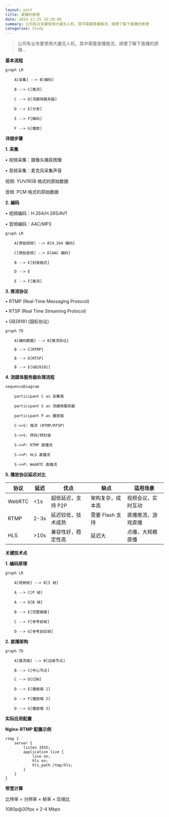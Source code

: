```yaml
---
layout: post
title: 直播的原理
date: 2024-11-25 16:50:00
summary: 公司有业务要使用大疆无人机，其中需要直播推流，顺便了解下直播的原理
categories: Study
---
```


> 公司有业务要使用大疆无人机，其中需要直播推流，顺便了解下直播的原理...

**基本流程**

```mermaid
graph LR

    A[采集] --> B[编码]

    B --> C[推流]

    C --> D[流媒体服务器]

    D --> E[分发]

    E --> F[解码]

    F --> G[播放]
```

**详细步骤**

**1. 采集**

• 视频采集：摄像头捕获图像

• 音频采集：麦克风采集声音

视频: YUV/RGB 格式的原始数据

音频: PCM 格式的原始数据

**2. 编码**

• 视频编码：H.264/H.265/AV1

• 音频编码：AAC/MP3

```mermaid
graph LR

    A[原始视频] --> B[H.264 编码]

    C[原始音频] --> D[AAC 编码]

    B --> E[封装格式]

    D --> E

    E --> F[推流]
```

**3. 推流协议**

• RTMP (Real-Time Messaging Protocol)

• RTSP (Real Time Streaming Protocol)

• GB28181 (国标协议)

```mermaid
graph TD

    A[编码数据] --> B{推流协议}

    B --> C[RTMP]

    B --> D[RTSP]

    B --> E[GB28181]
```

**4. 流媒体服务器处理流程**

```mermaid
sequenceDiagram

    participant C as 采集端

    participant S as 流媒体服务器

    participant P as 播放端

    C->>S: 推流 (RTMP/RTSP)

    S->>S: 转码/转封装

    S->>P: RTMP 直播流

    S->>P: HLS 直播流

    S->>P: WebRTC 直播流
```

**5. 播放协议延迟对比**

| 协议 | 延迟 | 优点 | 缺点 | 适用场景 |
|------|------|------|------|----------|
| WebRTC | <1s | 超低延迟，支持 P2P | 架构复杂，成本高 | 视频会议，实时互动 |
| RTMP | 2-3s | 延迟较低，技术成熟 | 需要 Flash 支持 | 直播推流，游戏直播 |
| HLS | >10s | 兼容性好，稳定性高 | 延迟大 | 点播，大规模直播 |

**关键技术点**

**1. 编码原理**

```mermaid
graph LR

    A[视频帧] --> B[I 帧]

    A --> C[P 帧]

    A --> D[B 帧]

    B --> E[完整画面]

    C --> F[参考前帧]

    D --> G[参考前后帧]
```

**2. 直播架构**

```mermaid
graph TD

    A[推流端] --> B[边缘节点]

    B --> C[中心节点]

    C --> D[CDN]

    D --> E[播放端 1]

    D --> F[播放端 2]

    D --> G[播放端 3]
```

**实际应用配置**

**Nginx-RTMP 配置示例**

```nginx
rtmp {
    server {
        listen 1935;
        application live {
            live on;
            hls on;
            hls_path /tmp/hls;
        }
    }
}
```

**带宽计算**

比特率 = 分辨率 × 帧率 × 压缩比

1080p@30fps ≈ 2-4 Mbps
